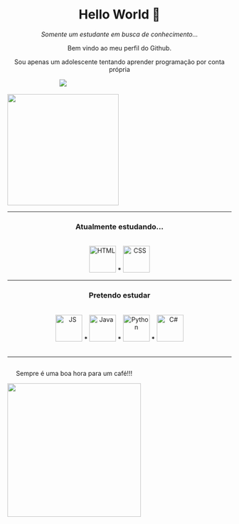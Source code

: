 <h1 align = "center">Hello World 👋</h1>

<p align = "center"><i>Somente um estudante em busca de conhecimento...</i>

<p align = "center">Bem vindo ao meu perfil do Github.

<p align = "center">Sou apenas um adolescente tentando aprender programação por conta própria

<div style = "display: inline-block" align = "center">
  <a href = "https://github.com/Dann074">
    <img src = "https://github-readme-stats.vercel.app/api?username=Dann074&show_icons=true&theme=material-palenight"><br>
  </a>
  <br>
  <img width = "250" src = "https://c.tenor.com/3n4HIgnnvpYAAAAC/anime-anime-boy.gif">
</div>

<div style = "disply: inline-block" align = "center">
  <hr>
  <h3> Atualmente estudando... </h3><br>
  <img alt = "HTML" width = "60" height = "60" src = "https://cdn.jsdelivr.net/gh/devicons/devicon/icons/html5/html5-original.svg">
  <b>*</b>
  <img alt = "CSS" width = "60" height = "60" src = "https://cdn.jsdelivr.net/gh/devicons/devicon/icons/css3/css3-original.svg">
  <br>
  <hr>
  <h3> Pretendo estudar</h3><br>
  <img alt = "JS" width = "60" height = "60" src = "https://cdn.jsdelivr.net/gh/devicons/devicon/icons/javascript/javascript-original.svg">
  <b>*</b>
  <img alt = "Java" width = "60" height = "60" src = "https://cdn.jsdelivr.net/gh/devicons/devicon/icons/java/java-original.svg">
  <b>*</b>
  <img alt = "Python" width = "60" height = "60" src = "https://cdn.iconscout.com/icon/free/png-256/python-3521655-2945099.png">
  <b>*</b>
  <img alt = "C#" width = "60" height = "60" src = "https://iconape.com/wp-content/png_logo_vector/c.png">
 </div>
 <br>
  <hr>
 <div style = "display: inline-block" align = "center">
  <p>Sempre é uma boa hora para um café!!!</p>
  <img width = "300" src = "https://acegif.com/wp-content/gifs/coffee-88.gif">
